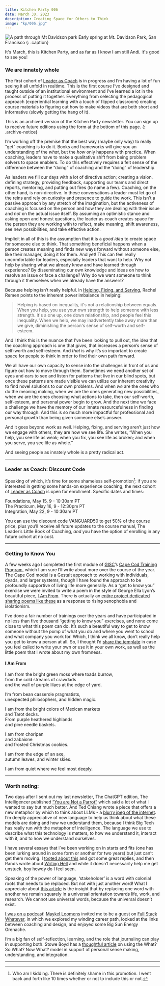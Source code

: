 ```yaml
---
title: Kitchen Party 006
date: March 30, 2023
description: Creating Space for Others to Think
image: "kp/006.jpg"
---
```


![A path through Mt Davidson park](kp/006.jpg)
Early spring at Mt. Davidson Park, San Francisco
{: .caption}

It's March, this is Kitchen Party, and as far as I know I am still Andi. It's good to see you!

### We are innately whole

The first cohort of [Leader as Coach](https://maven.com/andrea-mignolo/leader-as-coach) is in progress and I’m having a lot of fun seeing it all unfold in realtime. This is the first course I’ve designed and taught outside of an institutional environment and I’ve learned a lot in the process of putting it together. Everything from selecting the pedagogical approach (experiential learning with a touch of flipped classroom) creating course materials to figuring out how to make videos that are both short and informative (slowly getting the hang of it).

This is an archived version of the Kitchen Party newsletter. You can sign up to receive future editions using the form at the bottom of this page.
{: .archive-notice}

I’m working off the premise that the best way (maybe only way) to really “get” coaching is to do it. Books and frameworks will give you an understanding of the _what_, but the _how_ only happens with practice. When coaching, leaders have to make a qualitative shift from being problem solvers to space enablers. To do this effectively requires a felt sense of the difference between the “doing” of coaching and  the “doing” of leadership.

As leaders we fill our days with a lot of directive action; creating a vision, defining strategy, providing feedback, supporting our teams and direct reports, mentoring, and putting out fires (to name a few). Coaching, on the other hand, is non-directive. In these conversations a leader must let go of the reins and rely on curiosity and presence to guide the work. This isn’t a passive approach by any stretch of the imagination, but the activeness of coaching is focused on the person and how they are dealing with their issue and _not_ on the actual issue itself. By assuming an optimistic stance and asking open and honest questions, the leader as coach creates space for the person they are working with to reflect, make meaning, shift awareness, see new possibilities, and take effective action.

Implicit in all of this is the assumption that it is a _good idea_ to create space for someone else to think. That something beneficial happens when a person creates meaning and finds new ways forward without someone else, like their manager, doing it for them. And yet! This can feel really uncomfortable for leaders, especially leaders that want to help. Why not help by sharing what we already know and have learned through experience? By disseminating our own knowledge and ideas on how to resolve an issue or face a challenge? Why do we want someone to think through it themselves when we already have the answers?

Because helping isn’t really helpful. In [Helping, Fixing, and Serving](www.awakin.org/read/view.php?tid=127), Rachel Remen points to the inherent power imbalance in helping:

> Helping is based on inequality, it's not a relationship between equals. When you help, you use your own strength to help someone with less strength. It's a one up, one down relationship, and people feel this inequality. When we help, we may inadvertently take away more than we give, diminishing the person's sense of self-worth and self-esteem.

And I think this is the nuance that I’ve been looking to pull out, the idea that the coaching approach is one that  _gives_, that increases a person’s sense of self-worth and self-esteem. And _that_ is why it’s so important to create space for people to think in order to find their own path forward.

We all have our own capacity to sense into the challenges in front of us and figure out how to move through them. Sometimes we need another set of eyes and ears to see and listen for patterns that live in our blind spots, but once these patterns are made visible we can utilize our inherent creativity to find novel solutions to our own problems. And when _we_ are the ones who do the meaning making, when _we_ are the ones generating new possibilities, when _we_ are the ones choosing what actions to take, then our self-worth, self-esteem, and personal power begin to grow. And the next time we face a challenge we have the memory of our innate resourcefulness in finding our way through. And this is so much more impactful for professional and personal growth than being given someone else’s answer.

And it goes beyond work as well. Helping, fixing, and serving aren’t just how we engage with others, they are how we see life. She writes, “When you help, you see life as weak; when you fix, you see life as broken; and when you serve, you see life as whole.”

And seeing people as innately whole is a pretty radical act.

---

### Leader as Coach: Discount Code
Speaking of which, it’s time for some shameless self-promotion[^1]: if you are interested in getting some hands-on experience coaching, the next cohort of [Leader as Coach](https://maven.com/andrea-mignolo/leader-as-coach) is open for enrollment. Specific dates and times:

Foundations, May 15, 9 - 10:30am PT  
The Practicum, May 16, 9 - 12:30pm PT  
Integration, May 22, 9 - 10:30am PT  

You can use the discount code VANGUARD50 to get 50% of the course price, plus you’ll receive all future updates to the course manual, The Leader’s Little Book of Coaching, _and_ you have the option of enrolling in any future cohort at no cost.

---

### Getting to Know You
A few weeks ago I completed the first module of [GISC](https://www.gisc.org)’s [Cape Cod Training Program](https://www.gisc.org/cape-cod-training-program), which I am sure I’ll write about more over the course of the year. The Cape Cod model is a Gestalt approach to working with individuals, dyads, and larger systems, though I have found the approach to be profoundly supportive of living life more generally. As a “get to know you” exercise we were invited to write a poem in the style of George Ella Lyon’s beautiful piece, [I Am From](https://iamfromproject.com/i-am-from-george-ella-lyon/). There is actually an [entire project dedicated sharing poems like these](https://iamfromproject.com) as a response to rising xenophobia and isolationism.

I’ve done a fair number of trainings over the years and have participated in no less than five thousand “getting to know you” exercises, and none come close to what this poem can do. It’s such a beautiful way to get to know someone without the pomp of what you do and where you went to school and what company you work for. Which, I think we all know, don’t really help you get to know a person at all.  So, I thought I’d [share the template](https://docs.google.com/document/d/1A3N6GafrFl8AuBSrxg5WwhpaPhkxGt2oqSiLqCFGGQU/edit?usp=sharing) in case you feel called to write your own or use it in your own work, as well as the little poem that I wrote about my own fromness.


#### I Am From

I am from the bright green moss where toads burrow,  
from the cold streams of crawdads  
and the wall of purple lilacs at the edge of yard.  

I’m from bean casserole pragmatists,  
unexpected philosophers, and hidden magic.  

I am from the bright colors of Mexican markets  
and Tarot decks.  
From purple heathered highlands  
and pine needle baskets.  

I am from choripan    
and zabaione    
and frosted Christmas cookies.    

I am from the edge of an axe,  
autumn leaves, and winter skies.  

I am from quiet where we feel most deeply.

---


### Worth noting:

Two days after I sent out my last newsletter, The ChatGPT edition, The Intelligencer published [“You are Not a Parrot”](https://nymag.com/intelligencer/article/ai-artificial-intelligence-chatbots-emily-m-bender.html) which said a lot of what I wanted to say but much better. And Ted Chiang wrote a piece that offers a new metaphor by which to think about LLMs - a [blurry jpeg of the internet](https://www.newyorker.com/tech/annals-of-technology/chatgpt-is-a-blurry-jpeg-of-the-web). I’m deeply appreciative of new language to help us think about what these models are doing and how we understand them, because I think Big Tech has really run with the metaphor of intelligence. The language we use to describe what this technology is matters, to how we understand it, interact with it, and to how we understand ourselves.

I have several essays that I’ve been working on in starts and fits (one has been lurking around in some form or another for two years) but just can’t get them moving. I [tooted about this](https://indieweb.social/@pnts/109995817094589215) and got some great replies, and then Rands wrote about [Writing Hell](https://rands.substack.com/p/writing-hell) and while it doesn’t necessarily help me get unstuck, boy howdy do I feel seen.

Speaking of the power of language, ‘stakeholder’ is a word with colonial roots that needs to be replaced. But not with just another word! What I appreciate about [this article](https://www.fasttrackimpact.com/post/alternatives-to-the-word-stakeholder) is the insight that by replacing one word with another we remain squarely in a universal orientation towards life, work, and research. We cannot use universal words, because the universal doesn’t exist.

[I was on a podcast](https://fullstackwhatever.com/episode/andrea-mignolo-the-winding-path)! [Maykel Loomens](https://maykelloomans.com) invited me to be a guest on [Full Stack Whatever](https://fullstackwhatever.com), in which we explored my winding career path, looked at the links between coaching and design, and enjoyed some Big Sun Energy Grenache.

I’m a big fan of self-reflection, learning, and the role that journaling can play in supporting both. Stowe Boyd has a [thoughtful article](https://www.sunsama.com/blog/self-reflection-and-the-power-of-narrative) on using the What? So What? Now What? model in support of personal sense making, understanding, and integration.

---

[^1]:	Who am I kidding. There is definitely shame in this promotion. I went back and forth like 10 times whether or not to include this or not.
